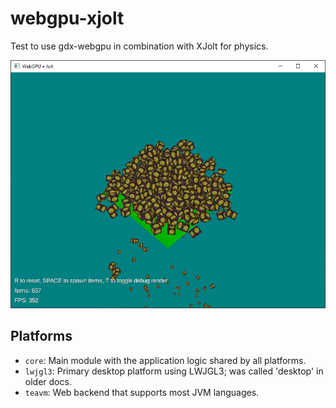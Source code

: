 # webgpu-xjolt

Test to use gdx-webgpu in combination with XJolt for physics.

![screenshot.png](screenshot.png)

## Platforms

- `core`: Main module with the application logic shared by all platforms.
- `lwjgl3`: Primary desktop platform using LWJGL3; was called 'desktop' in older docs.
- `teavm`: Web backend that supports most JVM languages.
